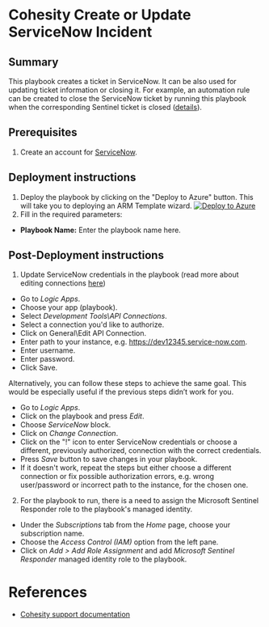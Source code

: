 # Cohesity Create or Update ServiceNow Incident 
## Summary
This playbook creates a ticket in ServiceNow. It can be also used for updating ticket information or closing it. For example, an automation rule can be created to close the ServiceNow ticket by running this playbook when the corresponding Sentinel ticket is closed ([details](https://github.com/cohesity/Azure-Sentinel/blob/CohesitySecurity.internal/Solutions/Servicenow/Playbooks/SNOW-CreateAndUpdateIncident/readme.md)).

## Prerequisites
1. Create an account for [ServiceNow](https://signon.service-now.com/x_snc_sso_auth.do).

## Deployment instructions
1. Deploy the playbook by clicking on the "Deploy to Azure" button. This will take you to deploying an ARM Template wizard.
[![Deploy to Azure](https://aka.ms/deploytoazurebutton)](https://portal.azure.com/#create/Microsoft.Template/uri/https%3A%2F%2Fraw.githubusercontent.com%2Fcohesity%2FAzure-Sentinel%2FCohesitySecurity.internal%2FSolutions%2FCohesitySecurity%2FPlaybooks%2FSNOW-CreateAndUpdateIncident%2Fazuredeploy.json)
2. Fill in the required parameters:
* __Playbook Name:__ Enter the playbook name here.

## Post-Deployment instructions
1. Update ServiceNow credentials in the playbook (read more about editing connections [here](https://techcommunity.microsoft.com/t5/microsoft-sentinel-blog/understanding-api-connections-for-your-microsoft-sentinel/ba-p/2593973))
* Go to _Logic Apps_.
* Choose your app (playbook).
* Select _Development Tools\API Connections_.
* Select a connection you'd like to authorize.
* Click on General\Edit API Connection.
* Enter path to your instance, e.g. https://dev12345.service-now.com.
* Enter username.
* Enter password.
* Click Save.

Alternatively, you can follow these steps to achieve the same goal. This would be especially useful if the previous steps didn’t work for you.
* Go to _Logic Apps_.
* Click on the playbook and press _Edit_.
* Choose _ServiceNow_ block.
* Click on _Change Connection_.
* Click on the "!" icon to enter ServiceNow credentials or choose a different, previously authorized, connection with the correct credentials.
* Press _Save_ button to save changes in your playbook. 
* If it doesn't work, repeat the steps but either choose a different connection or fix possible authorization errors, e.g. wrong user/password or incorrect path to the instance, for the chosen one.

2. For the playbook to run, there is a need to assign the Microsoft Sentinel Responder role to the playbook's managed identity.
* Under the _Subscriptions_ tab from the _Home_ page, choose your subscription name.
* Choose the _Access Control (IAM)_ option from the left pane.
* Click on _Add > Add Role Assignment_ and add _Microsoft Sentinel Responder_ managed identity role to the playbook. 

#  References
 - [Cohesity support documentation](https://docs.cohesity.com/ui/login?redirectPath=%2FHomePage%2FContent%2FTechGuides%2FTechnicalGuides.htm)
